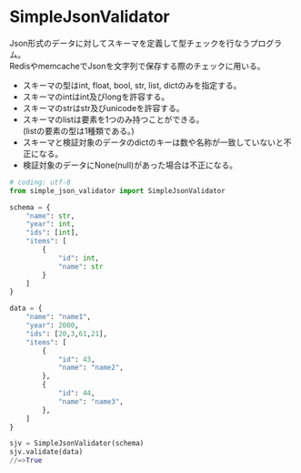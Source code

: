 SimpleJsonValidator
===================
Json形式のデータに対してスキーマを定義して型チェックを行なうプログラム。  
RedisやmemcacheでJsonを文字列で保存する際のチェックに用いる。
  
* スキーマの型はint, float, bool, str, list, dictのみを指定する。
* スキーマのintはint及びlongを許容する。
* スキーマのstrはstr及びunicodeを許容する。
* スキーマのlistは要素を1つのみ持つことができる。  
 (listの要素の型は1種類である。)
* スキーマと検証対象のデータのdictのキーは数や名称が一致していないと不正になる。
* 検証対象のデータにNone(null)があった場合は不正になる。

```python
# coding: utf-8
from simple_json_validator import SimpleJsonValidator

schema = {
    "name": str,
    "year": int,
    "ids": [int],
    "items": [
        {
            "id": int,
            "name": str
        }
    ]
}

data = {
    "name": "name1",
    "year": 2000,
    "ids": [20,3,61,21],
    "items": [
        {
            "id": 43,
            "name": "name2",
        },
        {
            "id": 44,
            "name": "name3",
        },
    ]
}

sjv = SimpleJsonValidator(schema)
sjv.validate(data)
//=>True
```
